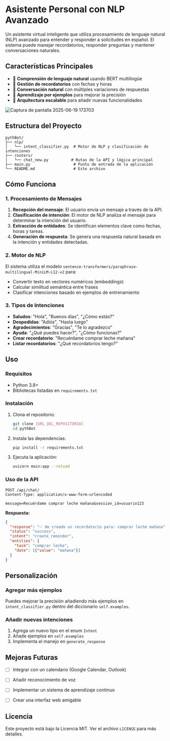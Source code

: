 # Asistente Personal con NLP Avanzado

Un asistente virtual inteligente que utiliza procesamiento de lenguaje natural (NLP) avanzado para entender y responder a solicitudes en español. El sistema puede manejar recordatorios, responder preguntas y mantener conversaciones naturales.

## Características Principales

- 🎯 **Comprensión de lenguaje natural** usando BERT multilingüe
- 📅 **Gestión de recordatorios** con fechas y horas
- 💬 **Conversación natural** con múltiples variaciones de respuestas
- 🧠 **Aprendizaje por ejemplos** para mejorar la precisión
- 🚀 **Arquitectura escalable** para añadir nuevas funcionalidades


![Captura de pantalla 2025-06-19 173703](https://github.com/user-attachments/assets/4ac0a1ef-b305-4938-ad3f-d79975dc641f)


## Estructura del Proyecto

```
pythBot/
├── nlp/
│   └── intent_classifier.py  # Motor de NLP y clasificación de intenciones
├── routers/
│   └── chat_new.py          # Rutas de la API y lógica principal
├── main.py                   # Punto de entrada de la aplicación
└── README.md                 # Este archivo
```

## Cómo Funciona

### 1. Procesamiento de Mensajes

1. **Recepción del mensaje**: El usuario envía un mensaje a través de la API.
2. **Clasificación de intención**: El motor de NLP analiza el mensaje para determinar la intención del usuario.
3. **Extracción de entidades**: Se identifican elementos clave como fechas, horas y tareas.
4. **Generación de respuesta**: Se genera una respuesta natural basada en la intención y entidades detectadas.

### 2. Motor de NLP

El sistema utiliza el modelo `sentence-transformers/paraphrase-multilingual-MiniLM-L12-v2` para:

- Convertir texto en vectores numéricos (embeddings)
- Calcular similitud semántica entre frases
- Clasificar intenciones basado en ejemplos de entrenamiento

### 3. Tipos de Intenciones

- **Saludos**: "Hola", "Buenos días", "¿Cómo estás?"
- **Despedidas**: "Adiós", "Hasta luego"
- **Agradecimientos**: "Gracias", "Te lo agradezco"
- **Ayuda**: "¿Qué puedes hacer?", "¿Cómo funcionas?"
- **Crear recordatorio**: "Recuérdame comprar leche mañana"
- **Listar recordatorios**: "¿Qué recordatorios tengo?"

## Uso

### Requisitos

- Python 3.8+
- Bibliotecas listadas en `requirements.txt`

### Instalación

1. Clona el repositorio:
   ```bash
   git clone [URL_DEL_REPOSITORIO]
   cd pythBot
   ```

2. Instala las dependencias:
   ```bash
   pip install -r requirements.txt
   ```

3. Ejecuta la aplicación:
   ```bash
   uvicorn main:app --reload
   ```

### Uso de la API

```http
POST /api/chat/
Content-Type: application/x-www-form-urlencoded

message=Recuérdame comprar leche mañana&session_id=usuario123
```

**Respuesta:**
```json
{
  "response": "✅ He creado un recordatorio para: comprar leche mañana",
  "status": "success",
  "intent": "create_reminder",
  "entities": {
    "task": "comprar leche",
    "date": [{"value": "mañana"}]
  }
}
```

## Personalización

### Agregar más ejemplos

Puedes mejorar la precisión añadiendo más ejemplos en `intent_classifier.py` dentro del diccionario `self.examples`.

### Añadir nuevas intenciones

1. Agrega un nuevo tipo en el enum `Intent`
2. Añade ejemplos en `self.examples`
3. Implementa el manejo en `generate_response`

## Mejoras Futuras

- [ ] Integrar con un calendario (Google Calendar, Outlook)
- [ ] Añadir reconocimiento de voz
- [ ] Implementar un sistema de aprendizaje continuo
- [ ] Crear una interfaz web amigable



## Licencia

Este proyecto está bajo la Licencia MIT. Ver el archivo `LICENSE` para más detalles.
